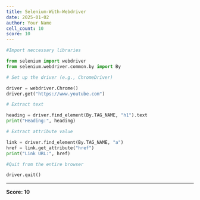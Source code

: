 ```yaml
---
title: Selenium-With-Webdriver
date: 2025-01-02
author: Your Name
cell_count: 10
score: 10
---
```


```python
#Import neccessary libraries
```


```python
from selenium import webdriver
from selenium.webdriver.common.by import By
```


```python
# Set up the driver (e.g., ChromeDriver)
```


```python
driver = webdriver.Chrome()
driver.get("https://www.youtube.com")
```


```python
# Extract text
```


```python
heading = driver.find_element(By.TAG_NAME, "h1").text
print("Heading:", heading)
```


```python
# Extract attribute value
```


```python
link = driver.find_element(By.TAG_NAME, "a")
href = link.get_attribute("href")
print("Link URL:", href)
```


```python
#Quit from the entire browser
```


```python
driver.quit()
```


---
**Score: 10**
